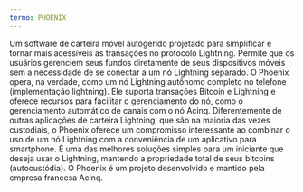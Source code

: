 ```yaml
---
termo: PHOENIX
---
```


Um software de carteira móvel autogerido projetado para simplificar e tornar mais acessíveis as transações no protocolo Lightning. Permite que os usuários gerenciem seus fundos diretamente de seus dispositivos móveis sem a necessidade de se conectar a um nó Lightning separado. O Phoenix opera, na verdade, como um nó Lightning autônomo completo no telefone (implementação lightning). Ele suporta transações Bitcoin e Lightning e oferece recursos para facilitar o gerenciamento do nó, como o gerenciamento automático de canais com o nó Acinq. Diferentemente de outras aplicações de carteira Lightning, que são na maioria das vezes custodiais, o Phoenix oferece um compromisso interessante ao combinar o uso de um nó Lightning com a conveniência de um aplicativo para smartphone. É uma das melhores soluções simples para um iniciante que deseja usar o Lightning, mantendo a propriedade total de seus bitcoins (autocustódia). O Phoenix é um projeto desenvolvido e mantido pela empresa francesa Acinq.